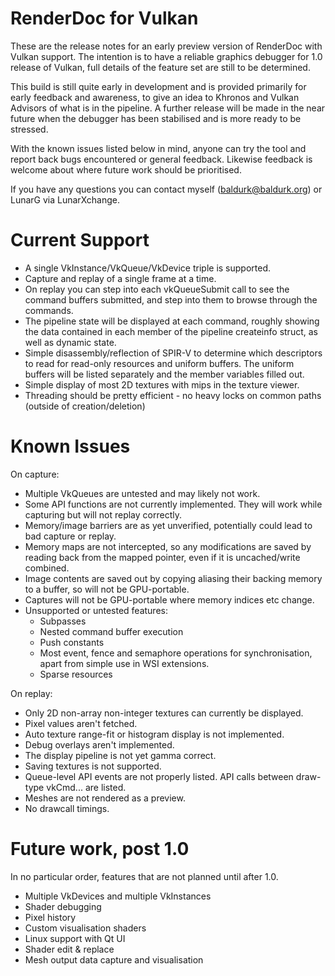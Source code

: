 RenderDoc for Vulkan
========

These are the release notes for an early preview version of RenderDoc with Vulkan support. The intention is to have a reliable graphics debugger for 1.0 release of Vulkan, full details of the feature set are still to be determined.

This build is still quite early in development and is provided primarily for early feedback and awareness, to give an idea to Khronos and Vulkan Advisors of what is in the pipeline. A further release will be made in the near future when the debugger has been stabilised and is more ready to be stressed.

With the known issues listed below in mind, anyone can try the tool and report back bugs encountered or general feedback. Likewise feedback is welcome about where future work should be prioritised.

If you have any questions you can contact myself (baldurk@baldurk.org) or LunarG via LunarXchange.

Current Support
========

* A single VkInstance/VkQueue/VkDevice triple is supported.
* Capture and replay of a single frame at a time.
* On replay you can step into each vkQueueSubmit call to see the command buffers submitted, and step into them to browse through the commands.
* The pipeline state will be displayed at each command, roughly showing the data contained in each member of the pipeline createinfo struct, as well as dynamic state.
* Simple disassembly/reflection of SPIR-V to determine which descriptors to read for read-only resources and uniform buffers. The uniform buffers will be listed separately and the member variables filled out.
* Simple display of most 2D textures with mips in the texture viewer.
* Threading should be pretty efficient - no heavy locks on common paths (outside of creation/deletion)

Known Issues
========

On capture:

* Multiple VkQueues are untested and may likely not work.
* Some API functions are not currently implemented. They will work while capturing but will not replay correctly.
* Memory/image barriers are as yet unverified, potentially could lead to bad capture or replay.
* Memory maps are not intercepted, so any modifications are saved by reading back from the mapped pointer, even if it is uncached/write combined.
* Image contents are saved out by copying aliasing their backing memory to a buffer, so will not be GPU-portable.
* Captures will not be GPU-portable where memory indices etc change.
* Unsupported or untested features:
	* Subpasses
	* Nested command buffer execution
	* Push constants
	* Most event, fence and semaphore operations for synchronisation, apart from simple use in WSI extensions.
	* Sparse resources

On replay:

* Only 2D non-array non-integer textures can currently be displayed.
* Pixel values aren't fetched.
* Auto texture range-fit or histogram display is not implemented.
* Debug overlays aren't implemented.
* The display pipeline is not yet gamma correct.
* Saving textures is not supported.
* Queue-level API events are not properly listed. API calls between draw-type vkCmd... are listed.
* Meshes are not rendered as a preview.
* No drawcall timings.

Future work, post 1.0
========

In no particular order, features that are not planned until after 1.0.

* Multiple VkDevices and multiple VkInstances
* Shader debugging
* Pixel history
* Custom visualisation shaders
* Linux support with Qt UI
* Shader edit & replace
* Mesh output data capture and visualisation
